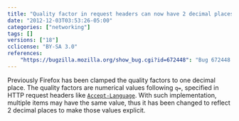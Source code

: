 ```yaml
---
title: "Quality factor in request headers can now have 2 decimal places"
date: "2012-12-03T03:53:26-05:00"
categories: ["networking"]
tags: []
versions: ["18"]
cclicense: "BY-SA 3.0"
references:
    "https://bugzilla.mozilla.org/show_bug.cgi?id=672448": "Bug 672448 – Clamp quality factor (\'q\') values to 2 decimal places"
---
```

Previously Firefox has been clamped the quality factors to one decimal place. The quality factors are numerical values following `q=`, specified in HTTP request headers like [`Accept-Language`](https://developer.mozilla.org/en-US/docs/HTTP/Content_negotiation#The_Accept-Language.3A_header). With such implementation, multiple items may have the same value, thus it has been changed to reflect 2 decimal places to make those values explicit.
